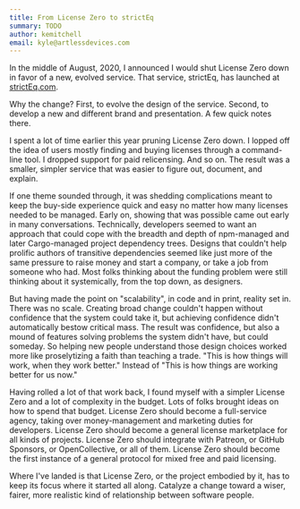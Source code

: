 ```yaml
---
title: From License Zero to strictEq
summary: TODO
author: kemitchell
email: kyle@artlessdevices.com
---
```


In the middle of August, 2020, I announced I would shut License Zero down in favor of a new, evolved service.  That service, strictEq, has launched at [strictEq.com](https://strictEq.com).

Why the change?  First, to evolve the design of the service.  Second, to develop a new and different brand and presentation.  A few quick notes there.

I spent a lot of time earlier this year pruning License Zero down.  I lopped off the idea of users mostly finding and buying licenses through a command-line tool.  I dropped support for paid relicensing.  And so on.  The result was a smaller, simpler service that was easier to figure out, document, and explain.

If one theme sounded through, it was shedding complications meant to keep the buy-side experience quick and easy no matter how many licenses needed to be managed.  Early on, showing that was possible came out early in many conversations.  Technically, developers seemed to want an approach that could cope with the breadth and depth of npm-managed and later Cargo-managed project dependency trees.  Designs that couldn't help prolific authors of transitive dependencies seemed like just more of the same pressure to raise money and start a company, or take a job from someone who had.  Most folks thinking about the funding problem were still thinking about it systemically, from the top down, as designers.

But having made the point on "scalability", in code and in print, reality set in.  There was no scale.  Creating broad change couldn't happen without confidence that the system could take it, but achieving confidence didn't automatically bestow critical mass.  The result was confidence, but also a mound of features solving problems the system didn't have, but could someday.  So helping new people understand those design choices worked more like proselytizing a faith than teaching a trade.  "This is how things will work, when they work better."  Instead of "This is how things are working better for us now."

Having rolled a lot of that work back, I found myself with a simpler License Zero and a lot of complexity in the budget.  Lots of folks brought ideas on how to spend that budget.  License Zero should become a full-service agency, taking over money-management and marketing duties for developers.  License Zero should become a general license marketplace for all kinds of projects.  License Zero should integrate with Patreon, or GitHub Sponsors, or OpenCollective, or all of them.  License Zero should become the first instance of a general protocol for mixed free and paid licensing.

Where I've landed is that License Zero, or the project embodied by it, has to keep its focus where it started all along.  Catalyze a change toward a wiser, fairer, more realistic kind of relationship between software people.
